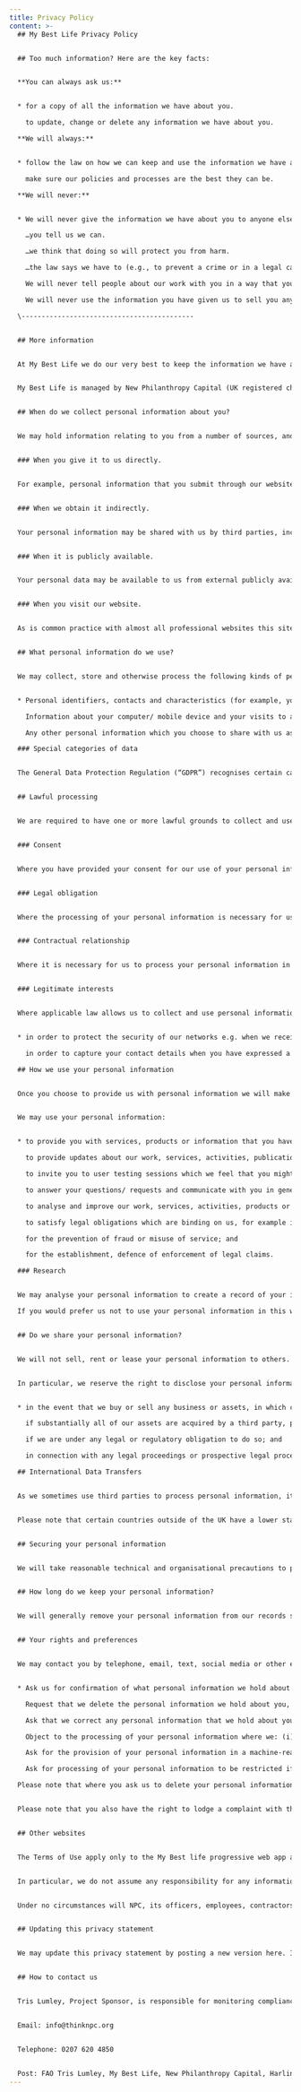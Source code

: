 ```yaml
---
title: Privacy Policy
content: >-
  ## My Best Life Privacy Policy


  ## Too much information? Here are the key facts:


  **You can always ask us:**


  * for a copy of all the information we have about you.

    to update, change or delete any information we have about you.

  **We will always:**


  * follow the law on how we can keep and use the information we have about you.

    make sure our policies and processes are the best they can be.

  **We will never:**


  * We will never give the information we have about you to anyone else, unless…

    …you tell us we can.

    …we think that doing so will protect you from harm.

    …the law says we have to (e.g., to prevent a crime or in a legal case)

    We will never tell people about our work with you in a way that you can be identified, unless you have told us we can.

    We will never use the information you have given us to sell you anything, unless you have told us we can.

  \-------------------------------------------


  ## More information


  At My Best Life we do our very best to keep the information we have about you safe and private. This goes for all the children and young people we aim to support. 


  My Best Life is managed by New Philanthropy Capital (UK registered charity number 1091450, company registration number 4244715) (“NPC”).  This privacy statement provides information about the different types of personal information that we collect and the ways in which we use it, although please note that not all of this will be applicable to you. If in doubt, please feel free to check by contacting us using the contact details included at clause 13.


  ## When do we collect personal information about you?


  We may hold information relating to you from a number of sources, and will collect personal information about you:


  ### When you give it to us directly.


  For example, personal information that you submit through our website by sharing feedback with us or any personal data that you share with us when you communicate with us by email, phone, or post.


  ### When we obtain it indirectly.


  Your personal information may be shared with us by third parties, including our programme partners, our sub-contractors in technical and payment services, advertising networks, research providers and search information providers.


  ### When it is publicly available.


  Your personal data may be available to us from external publicly available sources.


  ### When you visit our website.


  As is common practice with almost all professional websites this site uses cookies, which are tiny files that are downloaded to your computer, to improve your experience. My Best Life uses cookies to record items you save and your responses to our quiz so that we can provide you with relevant results.


  ## What personal information do we use?


  We may collect, store and otherwise process the following kinds of personal information:


  * Personal identifiers, contacts and characteristics (for example, your name and contact details, including email address and telephone number, if you consent to speaking to us about your experience of the app).

    Information about your computer/ mobile device and your visits to and use of this website, including, for example, your IP address and geographical location.

    Any other personal information which you choose to share with us as per clause 1.

  ### Special categories of data


  The General Data Protection Regulation (“GDPR”) recognises certain categories of personal information as sensitive, and therefore requiring more protection. These categories of data include information about your health, ethnicity, and political opinions.  In certain situations, we may collect and/or use special categories of data. We do not ask for special category data, but in certain situations we might. If so, we will only process these special categories of data if there is a valid reason for doing so and where the GDPR allows us to do so. For instance, by seeking your explicit consent to use such data.


  ## Lawful processing


  We are required to have one or more lawful grounds to collect and use the personal information that we have outlined above. We consider the grounds listed below to be relevant:


  ### Consent


  Where you have provided your consent for our use of your personal information in a certain way, for example where we ask for your consent to speak to you about our experience of the web app.


  ### Legal obligation


  Where the processing of your personal information is necessary for us to comply with a legal obligation to which we are subject, for example where we have to share your personal information with regulatory bodies which govern our work.


  ### Contractual relationship


  Where it is necessary for us to process your personal information in order to perform a contract to which you are a party (or to take steps at your request prior to entering a contract).


  ### Legitimate interests


  Where applicable law allows us to collect and use personal information on the condition that to do so is reasonably necessary for our legitimate interests (and the use of your personal information is fair, balanced, and does not unduly impact your rights). We may rely on this ground to process your personal information when we believe that it is more practical or appropriate than asking for your consent. For instance, we rely on the legitimate interest ground to process your personal data


  * in order to protect the security of our networks e.g. when we receive external emails we will scan such emails for any threats.

    in order to capture your contact details when you have expressed a desire to remain in contact with us without wanting to opt-in to our direct mailing.

  ## How we use your personal information


  Once you choose to provide us with personal information we will make reasonable efforts to ensure that your personal information is only used for the purposes specified in this privacy policy.


  We may use your personal information:


  * to provide you with services, products or information that you have requested;

    to provide updates about our work, services, activities, publications or products (where necessary, and only where you have provided your consent to receive such information);

    to invite you to user testing sessions which we feel that you might be interested in;

    to answer your questions/ requests and communicate with you in general;

    to analyse and improve our work, services, activities, products or information (including our website) or for our internal records;

    to satisfy legal obligations which are binding on us, for example in relation to regulatory, government and/ or law enforcement bodies with whom we may work,;

    for the prevention of fraud or misuse of service; and

    for the establishment, defence of enforcement of legal claims.

  ### Research


  We may analyse your personal information to create a record of your interests and preferences to help us manage our records efficiently and effectively.  This allows us to ensure that communications (e.g. by post, telephone, email, text or social media) are appropriate and to generally provide you with an improved user experience.

  If you would prefer us not to use your personal information in this way, please let us know by using the contact details included at clause 13.


  ## Do we share your personal information?


  We will not sell, rent or lease your personal information to others. However, we may disclose your personal information to selected third party processors (such as partners, or sub-contractors) for the purposes outlined at clause 4. The third party in question will be obligated to use any personal data they receive in accordance our instructions.


  In particular, we reserve the right to disclose your personal information to third parties:


  * in the event that we buy or sell any business or assets, in which case we will disclose your personal information to the prospective buyer or seller or such business or assets;

    if substantially all of our assets are acquired by a third party, personal information held by us may be one of the transferred assets;

    if we are under any legal or regulatory obligation to do so; and

    in connection with any legal proceedings or prospective legal proceedings, in order to establish, exercise or defend our legal rights.

  ## International Data Transfers


  As we sometimes use third parties to process personal information, it is possible that personal information we collect from you will be transferred to and stored in a location outside the UK.


  Please note that certain countries outside of the UK have a lower standard of protection for personal information, including lower security protections. Where your personal information is transferred, stored, and/or otherwise processed outside the UK in a country which does not offer an equivalent standard of protection to the UK, we will take all reasonable steps necessary (such as entering into standard contractual clauses to protect your personal information) to ensure that the recipient implements appropriate safeguards designed to protect your personal information. If you have any questions about the transfer of your personal information, please contact us using the details at clause 13.


  ## Securing your personal information


  We will take reasonable technical and organisational precautions to prevent the loss, misuse or alteration of your personal information.  We will store all the personal information you provide on secure servers.


  ## How long do we keep your personal information?


  We will generally remove your personal information from our records six years after the date that it was collected unless (a) we are required to hold for longer for legal or regulatory purposes; or (b) still required in connection with the purpose for which it was collected and/or processed. However, we will remove your personal information from our records before this date if we become aware that (a) your personal information is no longer required in connection with such purpose(s); (b) we are no longer lawfully entitled to process it; or (c) you validly exercise one of your right of erasure under clause 10.


  ## Your rights and preferences


  We may contact you by telephone, email, text, social media or other electronic means depending on the communication preferences you have previously indicated.  Where we rely on your consent to use your personal information, you have the right to:


  * Ask us for confirmation of what personal information we hold about you, and to request a copy of that information. If we are satisfied that you have a legal entitlement to see this personal information, and we are able to confirm your identity, we will provide you with this information.

    Request that we delete the personal information we hold about you, as far as we are legally required to do so.

    Ask that we correct any personal information that we hold about you which you believe to be inaccurate.

    Object to the processing of your personal information where we: (i) process on the basis of the legitimate interests ground; (ii) use the personal information for direct marketing; or (iii) use the personal information for statistical purposes.

    Ask for the provision of your personal information in a machine-readable format  to either yourself or a third party, provided that the personal information in question has been provided to us by you, and is being processed by us: (i) in reliance on your consent; or (ii) because it is necessary for the performance of a contract to which you are party; and in either instance, we are processing using automated means.

    Ask for processing of your personal information to be restricted if there is disagreement about its accuracy or legitimate usage.

  Please note that where you ask us to delete your personal information, we will maintain a skeleton record comprising your name and organisation to ensure that we do not inadvertently contact you in the future.  We may also need to retain some records for statutory purposes.


  Please note that you also have the right to lodge a complaint with the Information Commissioner’s Office at www.ico.org.uk/concerns


  ## Other websites


  The Terms of Use apply only to the My Best life progressive web app and not to any of the sites that it hyperlinks to. My Best Life is not responsible for the privacy practices or the content of linked web sites. 


  In particular, we do not assume any responsibility for any information or content on such sites (including but not limited to any views, advice, opinions, advertising, or recommendations). Nor do we assume any responsibility in connection with any product or service such sites may offer. Please review the privacy notices of such websites.


  Under no circumstances will NPC, its officers, employees, contractors or content providers be liable, directly or indirectly, for any loss or damage resulting from you accessing or using, or otherwise in connection with, any website either hyperlinked to or otherwise referred to on our Site.


  ## Updating this privacy statement


  We may update this privacy statement by posting a new version here. If we update this privacy statement in a way that significantly changes how we use your personal information, we will use reasonable efforts to bring these changes to your attention where we have your contact details. Otherwise, we would recommend that you periodically review this privacy statement to be aware of any other revisions. 


  ## How to contact us


  Tris Lumley, Project Sponsor, is responsible for monitoring compliance with relevant legislation in relation to personal data. You can also contact the Programme Manager if you have any questions about this privacy statement or our treatment of your personal information:


  Email: info@thinknpc.org


  Telephone: 0207 620 4850


  Post: FAO Tris Lumley, My Best Life, New Philanthropy Capital, Harling House, 47-51 Great Suffolk St, London, SE1 0BS.
---
```

